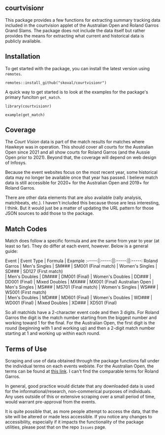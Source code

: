 ## courtvisionr

This package provides a few functions for extracting summary tracking data included in the courtvision applet of the Australian Open and Roland Garros Grand Slams. The package does not include the data itself but rather provides the means for extracting what current and historical data is publicly available. 

## Installation

To get started with the package, you can install the latest version using `remotes`. 

`
remotes::install_github("skoval/courtvisionr")
`

A quick way to get started is to look at the examples for the package's primary funciton `get_match`.

`
library(courtvisionr)
`

`
example(get_match)
`


## Coverage

The _Court Vision_ data is part of the match results for matches where Hawkeye was in operation. This should cover all courts for the Australian Open since 2021 and all show courts for Roland Garros (and the Aussie Open prior to 2021). Beyond that, the coverage will depend on web design of Infosys.

Because the event websites focus on the most recent year, some historical data may no longer be available once that year has passed. I believe match data is still accessible for 2020+ for the Australian Open and 2019+ for Roland Garros.

There are other data elements that are also available (rally analysis, matchbeats, etc.). I haven't included this because those are less interesting, I think. But it would just be a matter of updating the URL pattern for those JSON sources to add those to the package.


## Match Codes

Match does follow a specific formula and are the same from year to year (at least so far). They do differ at each event, however. Below is a general guide:


Event | Event Type | Formula | Example 
:-----:|:-----:||:-----:||:-----:
 Roland Garros |  Men's Singles | SM### | SM001 (Final match) 
 | Women's Singles | SD### | SD127 (First match)  
 | Men's Doubles | DM### | DM001 (Final) 
 | Women's Doubles | DD### | DD001 (Final) 
 | Mixed Doubles | MX### | MX001 (Final) 
 Australian Open |  Men's Singles | MS### | MS701 (Final match) 
 | Women's Singles | WS### | WS001 (First match)  
 | Men's Doubles | MD### | MD601 (Final) 
 | Women's Doubles | WD### | WD001 (Final) 
 | Mixed Doubles | XD### | XD501 (Final) 

So all matchids have a 2-character event code and then 3 digits. For Roland Garros the digit is the match number starting from the biggest number and working toward 1 for the final. For the Australian Open, the first digit is the round (beginning with 1 and working up) and then a 2-digit match number starting at 1 and working up within each round. 


## Terms of Use

Scraping and use of data obtained through the package functions fall under the individual terms on each events webiste. For the Australian Open, the terms can be found at [this link](https://www.tennis.com.au/conditions-of-use). I can't find the comparable terms for Roland Garros.

In general, good practice would dictate that any downloaded data is used for the informational/research, non-commerical purposes of individuals. Any uses outside of this or extensive scraping over a small period of time, would warrant pre-approval from the events.

It is quite possible that, as more people attempt to access the data, that the site will be altered or made less accessible. If you notice any changes to accessibility, especially if it impacts the functionality of the package utilities, please post that on the repo `Issues` page.